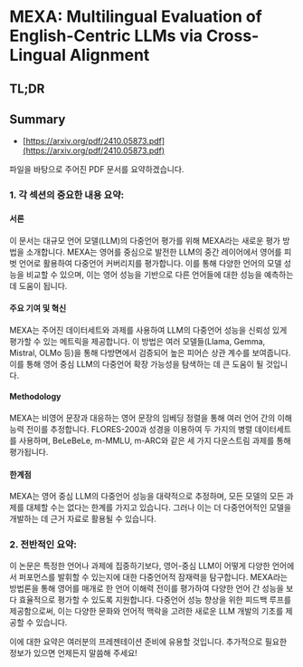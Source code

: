 # MEXA: Multilingual Evaluation of English-Centric LLMs via Cross-Lingual Alignment
## TL;DR
## Summary
- [https://arxiv.org/pdf/2410.05873.pdf](https://arxiv.org/pdf/2410.05873.pdf)

파일을 바탕으로 주어진 PDF 문서를 요약하겠습니다. 

### 1. 각 섹션의 중요한 내용 요약:

#### 서론
이 문서는 대규모 언어 모델(LLM)의 다중언어 평가를 위해 MEXA라는 새로운 평가 방법을 소개합니다. MEXA는 영어를 중심으로 발전한 LLM의 중간 레이어에서 영어를 피벗 언어로 활용하여 다중언어 커버리지를 평가합니다. 이를 통해 다양한 언어의 모델 성능을 비교할 수 있으며, 이는 영어 성능을 기반으로 다른 언어들에 대한 성능을 예측하는 데 도움이 됩니다.

#### 주요 기여 및 혁신
MEXA는 주어진 데이터세트와 과제를 사용하여 LLM의 다중언어 성능을 신뢰성 있게 평가할 수 있는 메트릭을 제공합니다. 이 방법은 여러 모델들(Llama, Gemma, Mistral, OLMo 등)을 통해 다방면에서 검증되어 높은 피어슨 상관 계수를 보여줍니다. 이를 통해 영어 중심 LLM의 다중언어 확장 가능성을 탐색하는 데 큰 도움이 될 것입니다.

#### Methodology
MEXA는 비영어 문장과 대응하는 영어 문장의 임베딩 정렬을 통해 여러 언어 간의 이해 능력 전이를 추정합니다. FLORES-200과 성경을 이용하여 두 가지의 병렬 데이터세트를 사용하며, BeLeBeLe, m-MMLU, m-ARC와 같은 세 가지 다운스트림 과제를 통해 평가됩니다.

#### 한계점
MEXA는 영어 중심 LLM의 다중언어 성능을 대략적으로 추정하며, 모든 모델의 모든 과제를 대체할 수는 없다는 한계를 가지고 있습니다. 그러나 이는 더 다중언어적인 모델을 개발하는 데 근거 자료로 활용될 수 있습니다.

### 2. 전반적인 요약:
이 논문은 특정한 언어나 과제에 집중하기보다, 영어-중심 LLM이 어떻게 다양한 언어에서 퍼포먼스를 발휘할 수 있는지에 대한 다중언어적 잠재력을 탐구합니다. MEXA라는 방법론을 통해 영어를 매개로 한 언어 이해력 전이를 평가하여 다양한 언어 간 성능을 보다 효율적으로 평가할 수 있도록 지원합니다. 다중언어 성능 향상을 위한 피드백 루프를 제공함으로써, 이는 다양한 문화와 언어적 맥락을 고려한 새로운 LLM 개발의 기초를 제공할 수 있습니다.

이에 대한 요약은 여러분의 프레젠테이션 준비에 유용할 것입니다. 추가적으로 필요한 정보가 있으면 언제든지 말씀해 주세요!